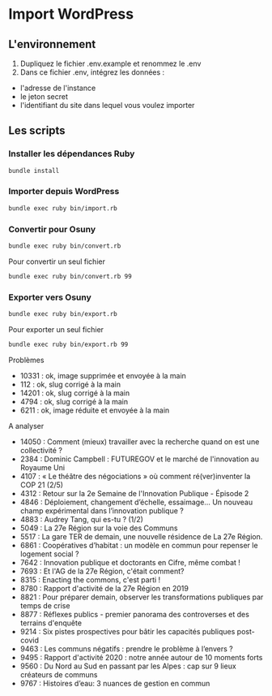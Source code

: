 # Import WordPress

## L'environnement

1. Dupliquez le fichier .env.example et renommez le .env
2. Dans ce fichier .env, intégrez les données :
- l'adresse de l'instance
- le jeton secret
- l'identifiant du site dans lequel vous voulez importer

## Les scripts

### Installer les dépendances Ruby

```bash
bundle install
```

### Importer depuis WordPress

```bash
bundle exec ruby bin/import.rb 
```

### Convertir pour Osuny

```bash
bundle exec ruby bin/convert.rb
```

Pour convertir un seul fichier

```bash
bundle exec ruby bin/convert.rb 99
```

### Exporter vers Osuny

```bash
bundle exec ruby bin/export.rb
```

Pour exporter un seul fichier

```bash
bundle exec ruby bin/export.rb 99
```

Problèmes 
- 10331 : ok, image supprimée et envoyée à la main
- 112 : ok, slug corrigé à la main
- 14201 : ok, slug corrigé à la main
- 4794 : ok, slug corrigé à la main
- 6211 : ok, image réduite et envoyée à la main

A analyser
- 14050 : Comment (mieux) travailler avec la recherche quand on est une collectivité ?
- 2384 : Dominic Campbell : FUTUREGOV et le marché de l'innovation au Royaume Uni
- 4107 : « Le théâtre des négociations » où comment ré(ver)inventer la COP 21 (2/5)
- 4312 : Retour sur la 2e Semaine de l'Innovation Publique - Épisode 2
- 4846 : Déploiement, changement d’échelle, essaimage… Un nouveau champ expérimental dans l’innovation publique ?
- 4883 : Audrey Tang, qui es-tu ? (1/2)
- 5049 : La 27e Région sur la voie des Communs
- 5517 : La gare TER de demain, une nouvelle résidence de La 27e Région.
- 6861 : Coopératives d’habitat : un modèle en commun pour repenser le logement social ?
- 7642 : Innovation publique et doctorants en Cifre, même combat !
- 7693 : Et l'AG de la 27e Région, c'était comment?
- 8315 : Enacting the commons, c'est parti !
- 8780 : Rapport d'activité de la 27e Région en 2019
- 8821 : Pour préparer demain, observer les transformations publiques par temps de crise
- 8877 : Réflexes publics - premier panorama des controverses et des terrains d'enquête
- 9214 : Six pistes prospectives pour bâtir les capacités publiques post-covid
- 9463 : Les communs négatifs : prendre le problème à l’envers ?
- 9495 : Rapport d'activité 2020 : notre année autour de 10 moments forts
- 9560 : Du Nord au Sud en passant par les Alpes : cap sur 9 lieux créateurs de communs
- 9767 : Histoires d’eau: 3 nuances de gestion en commun
